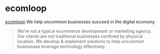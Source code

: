 # ecomloop

[ecomloop](https://ecomloop.com)
We help uncommon businesses succeed in the digital economy
> We're not a typical ecommerce development or marketing agency.
> Our clients are not traditional businesses confined by physical location.
> We develop & implement solutions to help uncommon businesses leverage technology effectively.
